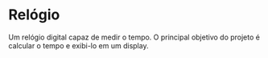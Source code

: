 # Relógio
Um relógio digital capaz de medir o tempo. O principal objetivo do projeto é calcular o tempo e exibi-lo em um display.
